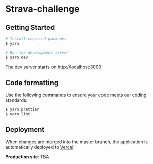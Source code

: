 # Strava-challenge

## Getting Started

```bash
# Install required packages
$ yarn

# Run the development server
$ yarn dev
```

The dev server starts on [http://localhost:3000](http://localhost:3000)

## Code formatting

Use the following commands to ensure your code meets our coding standards:

```bash
$ yarn prettier
$ yarn lint
```

## Deployment

When changes are merged into the master branch, the application is automatically deployed to [Vercel](https://vercel.com/):

**Production site**: TBA
